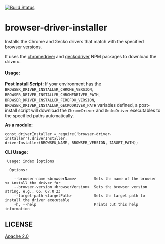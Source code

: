 [![Build Status](https://travis-ci.org/unscrambl/browser-driver-installer.svg?branch=master)](https://travis-ci.org/unscrambl/browser-driver-installer)

# browser-driver-installer
Installs the Chrome and Gecko drivers that match with the specified browser versions.

It uses the [chromedriver](https://www.npmjs.com/package/chromedriver) and [geckodriver](https://www.npmjs.com/package/geckodriver) NPM packages to download the drivers.

#### Usage:

**Post Install Script:** If your environment has the `BROWSER_DRIVER_INSTALLER_CHROME_VERSION`, `BROWSER_DRIVER_INSTALLER_CHROMEDRIVER_PATH`, `BROWSER_DRIVER_INSTALLER_FIREFOX_VERSION`, `BROWSER_DRIVER_INSTALLER_GECKODRIVER_PATH` variables defined, a post-install script will download the `ChromeDriver` and `GeckoDriver` executables to the specified paths automatically. 


**As a module:**
```
const driverInstaller = require('browser-driver-installer').driverInstaller;
driverInstaller(BROWSER_NAME, BROWSER_VERSION, TARGET_PATH);
```


**CLI Usage:**

````
 Usage: index [options]

  Options:

    --browser-name <browserName>        Sets the name of the browser to install the driver for
    --browser-version <browserVersion>  Sets the browser version string, e.g., 65, 67.0.23
    --target-path <targetPath>          Sets the target path to install the driver executable
    -h, --help                          Prints out this help information
````

## LICENSE
[Apache 2.0](https://github.com/unscrambl/browser-driver-installer/blob/master/LICENSE)
